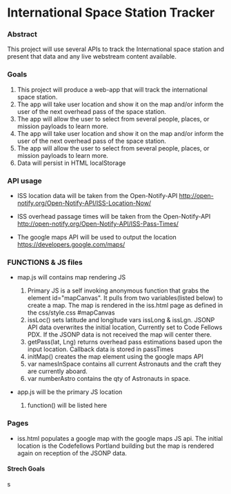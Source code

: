 # International Space Station Tracker

### Abstract

This project will use several APIs to track the International space station and present that data and any live webstream content available.

### Goals

1.	This project will produce a web-app that will track the international space station.
2.	The app will take user location and show it on the map and/or inform the user of the next overhead pass of the space station.
3.	The app will allow the user to select from several people, places, or mission payloads to learn more.
4.	The app will take user location and show it on the map and/or inform the user of the next overhead pass of the space station.
5.	The app will allow the user to select from several people, places, or mission payloads to learn more.
6.	Data will persist in HTML localStorage

### API usage

+	ISS location data will be taken from the Open-Notify-API http://open-notify.org/Open-Notify-API/ISS-Location-Now/

+	ISS overhead passage times will be taken from the Open-Notify-API http://open-notify.org/Open-Notify-API/ISS-Pass-Times/

+	The google maps API will be used to output the location https://developers.google.com/maps/


### FUNCTIONS & JS files

+ map.js will contains map rendering JS
	1. Primary JS is a self invoking anonymous function that grabs the element id="mapCanvas". It pulls from two variables(listed below) to create a map. The map is rendered in the iss.html page as defined in the css/style.css #mapCanvas
	2. issLoc() sets latitude and longitude vars issLong & issLgn. JSONP API data overwrites the initial location, Currently set to Code Fellows PDX. If the JSONP data is not received the map will center there.
	3. getPass(lat, Lng) returns overhead pass estimations based upon the input location. Callback data is stored in passTimes
	4. initMap() creates the map element using the google maps API
	5. var namesInSpace contains all current Astronauts and the craft they are currently aboard.
	6. var numberAstro contains the qty of Astronauts in space.


+ app.js will be the primary JS location
	1. function() will be listed here

### Pages

+ iss.html populates a google map with the google maps JS api. The initial location is the Codefellows Portland building but the map is rendered again on reception of the JSONP data.


#### Strech Goals
s
